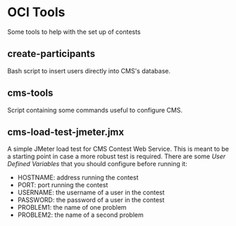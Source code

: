 # OCI Tools

Some tools to help with the set up of contests

## create-participants

Bash script to insert users directly into CMS's database.

## cms-tools

Script containing some commands useful to configure CMS.

## cms-load-test-jmeter.jmx

A simple JMeter load test for CMS Contest Web Service. This is meant to be a starting point in case a more robust test is required. There are some _User Defined Variables_ that you should configure before running it:

* HOSTNAME: address running the contest
* PORT: port running the contest
* USERNAME: the username of a user in the contest
* PASSWORD: the password of a user in the contest
* PROBLEM1: the name of one problem
* PROBLEM2: the name of a second problem
